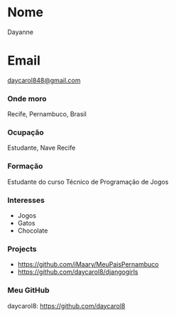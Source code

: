 # Nome
Dayanne

# Email
daycarol848@gmail.com

### Onde moro
Recife, Pernambuco, Brasil

### Ocupação
Estudante, Nave Recife

### Formação
Estudante do curso Técnico de Programação de Jogos

### Interesses
- Jogos
- Gatos
- Chocolate


### Projects
- https://github.com/iMaary/MeuPaisPernambuco
- https://github.com/daycarol8/djangogirls

### Meu GitHub
daycarol8: https://github.com/daycarol8